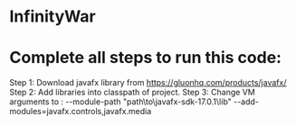 # InfinityWar
# Complete all steps to run this code:
Step 1: Download javafx library from https://gluonhq.com/products/javafx/
Step 2: Add libraries into classpath of project.
Step 3: Change VM arguments to : --module-path "path\to\javafx-sdk-17.0.1\lib" --add-modules=javafx.controls,javafx.media
